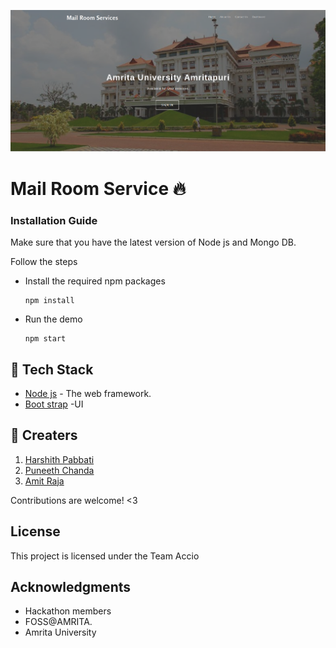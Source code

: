 ![mail-room-service](https://raw.githubusercontent.com/Harshithpabbati/Team-Accio/master/images/mail.png)
# Mail Room Service :fire:

### Installation Guide
Make sure that you have the latest version of Node js and Mongo DB.

Follow the steps

* Install the required npm packages

    ```
    npm install
    ```

* Run the demo

    ```
    npm start
    ```

## :electric_plug: Tech Stack

* [Node js](https://nodejs.org/en/) - The web framework.
* [Boot strap](https://getbootstrap.com/) -UI

## :gem: Creaters
1. [Harshith Pabbati](https://github.com/harshithpabbati)
2. [Puneeth Chanda](https://github.com/puneeth2001)
3. [Amit Raja](https://github.com/kalidindiamitraja)


Contributions are welcome! <3

## License

This project is licensed under the Team Accio

## Acknowledgments

* Hackathon members
* FOSS@AMRITA.
* Amrita University
